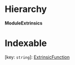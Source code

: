 

# Hierarchy

**ModuleExtrinsics**

# Indexable

\[key: `string`\]:&nbsp;[ExtrinsicFunction](_method_.extrinsicfunction.md)
